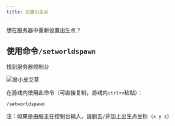 ```yaml
---
title: 设置出生点
---
```


想在服务器中重新设置出生点？

## 使用命令`/setworldspawn`

找到服务器控制台

![曾小皮艾草](/img/pages/Terminal.png)

在游戏内使用此命令（可直接复制，游戏内`ctrl+v`粘贴）：

```
/setworldspawn
```

注：如果是由服主在控制台输入，请删去`/`并加上出生点坐标（`x y z`）

